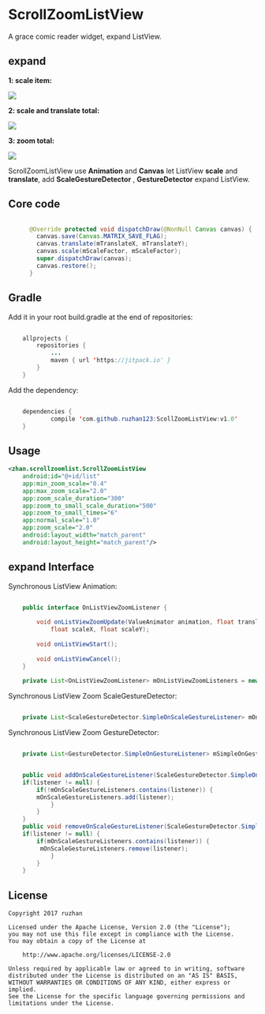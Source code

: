 
ScrollZoomListView
===============

A grace comic reader widget, expand ListView.


expand
-----
**1: scale item:**

![](https://github.com/ruzhan123/ScollZoomListView/raw/master/gif/comic01.gif)




**2: scale and translate total:**

![](https://github.com/ruzhan123/ScollZoomListView/raw/master/gif/comic02.gif)



**3: zoom total:**


![](https://github.com/ruzhan123/ScollZoomListView/raw/master/gif/comic03.gif)



ScrollZoomListView use **Animation** and **Canvas** let ListView **scale** and **translate**, add **ScaleGestureDetector** , **GestureDetector** expand ListView.


Core code
------

```java

	  @Override protected void dispatchDraw(@NonNull Canvas canvas) {
	    canvas.save(Canvas.MATRIX_SAVE_FLAG);
	    canvas.translate(mTranslateX, mTranslateY);
	    canvas.scale(mScaleFactor, mScaleFactor);
	    super.dispatchDraw(canvas);
	    canvas.restore();
	  }
```

Gradle
------

Add it in your root build.gradle at the end of repositories:


```java

	allprojects {
		repositories {
			...
			maven { url 'https://jitpack.io' }
		}
	}
```

Add the dependency:


```java

	dependencies {
	        compile 'com.github.ruzhan123:ScollZoomListView:v1.0'
	}
```


Usage
-----
```xml
<zhan.scrollzoomlist.ScrollZoomListView
    android:id="@+id/list"
    app:min_zoom_scale="0.4"
    app:max_zoom_scale="2.0"
    app:zoom_scale_duration="300"
    app:zoom_to_small_scale_duration="500"
    app:zoom_to_small_times="6"
    app:normal_scale="1.0"
    app:zoom_scale="2.0"
    android:layout_width="match_parent"
    android:layout_height="match_parent"/>
```


expand Interface
-----

Synchronous ListView Animation:


```java

	public interface OnListViewZoomListener {
	
		void onListViewZoomUpdate(ValueAnimator animation, float translateX, float translateY,
		    float scaleX, float scaleY);
		
		void onListViewStart();
		
		void onListViewCancel();
	}
	
	private List<OnListViewZoomListener> mOnListViewZoomListeners = new ArrayList<>();
```



Synchronous ListView Zoom ScaleGestureDetector:

```java

	private List<ScaleGestureDetector.SimpleOnScaleGestureListener> mOnScaleGestureListeners = new ArrayList<>();
```


Synchronous ListView Zoom GestureDetector:

```java

	private List<GestureDetector.SimpleOnGestureListener> mSimpleOnGestureListeners = new ArrayList<>();
```


```java

	public void addOnScaleGestureListener(ScaleGestureDetector.SimpleOnScaleGestureListener listener) {
	if(listener != null) {
  		if(!mOnScaleGestureListeners.contains(listener)) {
    	mOnScaleGestureListeners.add(listener);
  			}
		}
	}
	public void removeOnScaleGestureListener(ScaleGestureDetector.SimpleOnScaleGestureListener listener) {
	if(listener != null) {
  		if(mOnScaleGestureListeners.contains(listener)) {
   		 mOnScaleGestureListeners.remove(listener);
  			}
		}
	}
```

License
-------

    Copyright 2017 ruzhan

    Licensed under the Apache License, Version 2.0 (the "License");
    you may not use this file except in compliance with the License.
    You may obtain a copy of the License at

        http://www.apache.org/licenses/LICENSE-2.0

    Unless required by applicable law or agreed to in writing, software
    distributed under the License is distributed on an "AS IS" BASIS,
    WITHOUT WARRANTIES OR CONDITIONS OF ANY KIND, either express or implied.
    See the License for the specific language governing permissions and
    limitations under the License.
